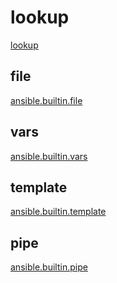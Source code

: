 # lookup

[lookup](https://docs.ansible.com/ansible/latest/playbook_guide/playbooks_lookups.html)

## file

[ansible.builtin.file](https://docs.ansible.com/ansible/latest/collections/ansible/builtin/file_lookup.html)

## vars

[ansible.builtin.vars](https://docs.ansible.com/ansible/latest/collections/ansible/builtin/vars_lookup.html)

## template

[ansible.builtin.template](https://docs.ansible.com/ansible/latest/collections/ansible/builtin/template_lookup.html)

## pipe

[ansible.builtin.pipe]([DeepSeek](https://docs.ansible.com/ansible/latest/collections/ansible/builtin/pipe_lookup.html))
